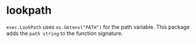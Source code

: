 # lookpath

`exec.LookPath` uses `os.Getenv("PATH")` for the path variable. This package adds the `path string` to the function signature.
